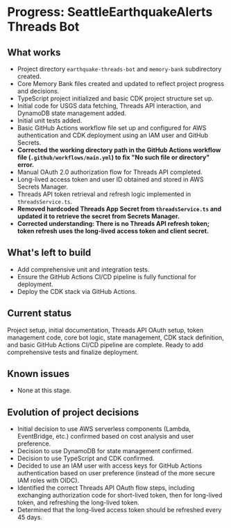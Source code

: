 # Progress: SeattleEarthquakeAlerts Threads Bot

## What works

*   Project directory `earthquake-threads-bot` and `memory-bank` subdirectory created.
*   Core Memory Bank files created and updated to reflect project progress and decisions.
*   TypeScript project initialized and basic CDK project structure set up.
*   Initial code for USGS data fetching, Threads API interaction, and DynamoDB state management added.
*   Initial unit tests added.
*   Basic GitHub Actions workflow file set up and configured for AWS authentication and CDK deployment using an IAM user and GitHub Secrets.
*   **Corrected the working directory path in the GitHub Actions workflow file (`.github/workflows/main.yml`) to fix "No such file or directory" error.**
*   Manual OAuth 2.0 authorization flow for Threads API completed.
*   Long-lived access token and user ID obtained and stored in AWS Secrets Manager.
*   Threads API token retrieval and refresh logic implemented in `threadsService.ts`.
*   **Removed hardcoded Threads App Secret from `threadsService.ts` and updated it to retrieve the secret from Secrets Manager.**
*   **Corrected understanding: There is no Threads API refresh token; token refresh uses the long-lived access token and client secret.**

## What's left to build

*   Add comprehensive unit and integration tests.
*   Ensure the GitHub Actions CI/CD pipeline is fully functional for deployment.
*   Deploy the CDK stack via GitHub Actions.

## Current status

Project setup, initial documentation, Threads API OAuth setup, token management code, core bot logic, state management, CDK stack definition, and basic GitHub Actions CI/CD pipeline are complete. Ready to add comprehensive tests and finalize deployment.

## Known issues

*   None at this stage.

## Evolution of project decisions

*   Initial decision to use AWS serverless components (Lambda, EventBridge, etc.) confirmed based on cost analysis and user preference.
*   Decision to use DynamoDB for state management confirmed.
*   Decision to use TypeScript and CDK confirmed.
*   Decided to use an IAM user with access keys for GitHub Actions authentication based on user preference (instead of the more secure IAM roles with OIDC).
*   Identified the correct Threads API OAuth flow steps, including exchanging authorization code for short-lived token, then for long-lived token, and refreshing the long-lived token.
*   Determined that the long-lived access token should be refreshed every 45 days.
